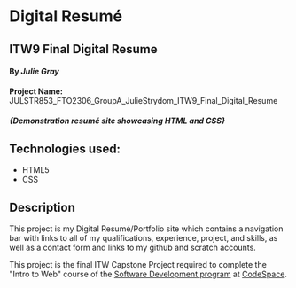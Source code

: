 # Digital Resumé

## ITW9 Final Digital Resume

#### By _**Julie Gray**_
**Project Name:** JULSTR853_FTO2306_GroupA_JulieStrydom_ITW9_Final_Digital_Resume 
#### _{Demonstration resumé site showcasing HTML and CSS}_


## Technologies used: 
* HTML5
* CSS

## Description 
This project is my Digital Resumé/Portfolio site which contains a navigation bar with links to all of my qualifications, experience, project, and skills, as well as a contact form and links to my github and scratch accounts.  

This project is the final ITW Capstone Project required to complete the "Intro to Web" course of the [Software Development program](https://www.codespace.co.za/programs/software-development/) at [CodeSpace](https://www.codespace.co.za).

